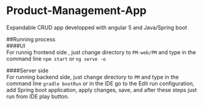 # Product-Management-App
Expandable CRUD app developped with angular 5 and Java/Spring boot

##Running process  
####UI  
For runnig frontend side , just change directory to `PM-web/PM` and type in the command line `npm start` or `ng serve -o`  
  
####Server side  
For running backend side, just change directory to `PM` and type in the command line `gradle bootRun` or in the IDE go to the Edit run configuration, add Spring boot application, apply changes, save, and after these steps just run from IDE play button.  
 
